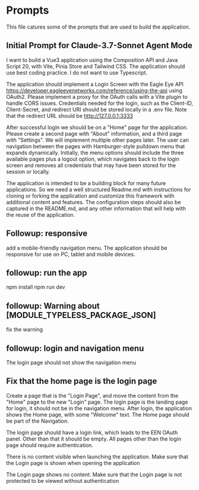# Prompts

This file catures some of the prompts that are used to build the application. 

## Initial Prompt for Claude-3.7-Sonnet Agent Mode

I want to build a Vue3 application using the Composition API and Java Script 20, with Vite, Pinia Store and Tailwind CSS. 
The application should use best coding practice. I do not want to use Typescript. 

The application should implement a Login Screen with the Eagle Eye API https://developer.eagleeyenetworks.com/reference/using-the-api using OAuth2.
Please implement a proxy for the OAuth calls with a Vite plugin to handle CORS issues. Credentials needed for the login, such as the Client-ID, 
Client-Secret, and redirect URI should be stored locally in a .env file. Note that the redirect URL should be http://127.0.0.1:3333

After successful login we should be on a "Home" page for the application. Please create a second page with "About" information,
and a third page with "Settings". 
We will implement multiple other pages later. The user can navigation 
between the pages with Hamburger-style pulldown menu that expands dynamically. Initially, the menu options should include the 
three available pages plus a logout option, which navigates back to the login screen and removes all credentials that may have been 
stored for the session or locally.

The application is intended to be a building block for many future applications. So we need a well structured Readme.md with instructions for 
cloning or forking the application and customize this framework with additional content and features. The configuration steps should also 
be captured in the README.md, and any other information that will help with the reuse of the application. 

## Followup: responsive
add a mobile-friendly navigation menu. The application should be responsive for use on PC, tablet and mobile devices. 

## followup: run the app
npm install
npm run dev

## followup: Warning about [MODULE_TYPELESS_PACKAGE_JSON]
fix the warning

## followup: login and navigation menu
The login page should not show the navigation menu

## Fix that the home page is the login page
Create a page that is the "Login Page", and move the content from the "Home" page to the new "Login" page. The login page is the landing page for login, it should not be in the navigation menu. After login, the application shows the Home page, with some "Welcome" text. The Home page should be part of the Navigation.

The login page should have a login link, which leads to the EEN OAuth panel. Other than that it should be empty. All pages other than the login page should require authentication. 

There is no content visible when launching the application. Make sure that the Login page is shown when opening the application

The Login page shows no content. Make sure that the Login page is not protected to be viewed without authentication